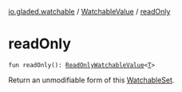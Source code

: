 [io.gladed.watchable](../index.md) / [WatchableValue](index.md) / [readOnly](./read-only.md)

# readOnly

`fun readOnly(): `[`ReadOnlyWatchableValue`](../-read-only-watchable-value.md)`<`[`T`](index.md#T)`>`

Return an unmodifiable form of this [WatchableSet](../-watchable-set/index.md).

